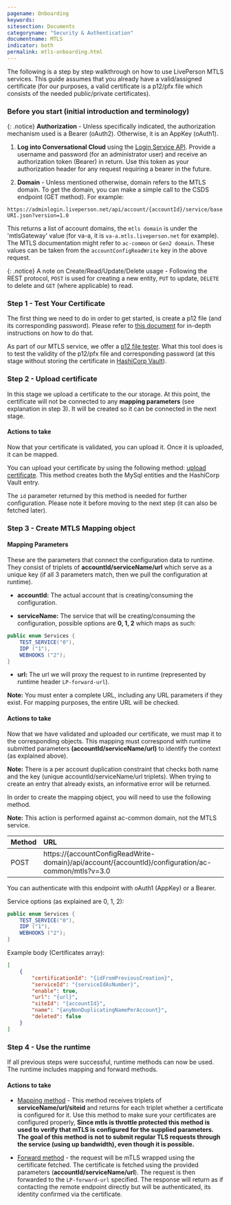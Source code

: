 ```yaml
---
pagename: Onboarding
keywords:
sitesection: Documents
categoryname: "Security & Authentication"
documentname: MTLS 
indicator: both
permalink: mtls-onboarding.html
---
```


The following is a step by step walkthrough on how to use LivePerson MTLS services. This guide assumes that you already have a valid/assigned certificate (for our purposes, a valid certificate is a p12/pfx file which consists of the needed public/private certificates).

### Before you start (initial introduction and terminology)

{: .notice}
**Authorization** - Unless specifically indicated, the authorization mechanism used is a Bearer (oAuth2). Otherwise, it is an AppKey (oAuth1).

1) **Log into Conversational Cloud** using the [Login Service API](login-service-api-methods-user-login.html). Provide a username and password (for an administrator user) and receive an authorization token (Bearer) in return. Use this token as your authorization header for any request requiring a bearer in the future.

2) **Domain** - Unless mentioned otherwise, domain refers to the MTLS domain. To get the domain, you can make a simple call to the CSDS endpoint (GET method). For example: 

`https://adminlogin.liveperson.net/api/account/{accountId}/service/baseURI.json?version=1.0`

This returns a list of account domains, the `mtls domain` is under the 'mtlsGateway' value (for va-a, it is `va-a.mtls.liveperson.net` for example). The MTLS documentation might refer to `ac-common` or `Gen2 domain`. These values can be taken from the `accountConfigReadWrite` key in the above request.

{: .notice}
A note on Create/Read/Update/Delete usage - Following the REST protocol, `POST` is used for creating a new entity, `PUT` to update, `DELETE` to delete and `GET` (where applicable) to read.

### Step 1 - Test Your Certificate

The first thing we need to do in order to get started, is create a p12 file (and its corresponding password). Please refer to [this document](mtls-creating-a-p12-file.html) for in-depth instructions on how to do that.

As part of our MTLS service, we offer a [p12 file tester](mtls-methods-p12-key-tester.html). What this tool does is to test the validity of the p12/pfx file and corresponding password (at this stage without storing the certificate in [HashiCorp Vault](https://www.vaultproject.io/)).

### Step 2 - Upload certificate

In this stage we upload a certificate to the our storage. At this point, the certificate will not be connected to any **mapping parameters** (see explanation in step 3). It will be created so it can be connected in the next stage.

#### Actions to take

Now that your certificate is validated, you can upload it. Once it is uploaded, it can be mapped.

You can upload your certificate by using the following method: [upload certificate](mtls-methods-create-certificate-from-file.html). This method creates both the MySql entities and the HashiCorp Vault entry.

The `id` parameter returned by this method is needed for further configuration. Please note it before moving to the next step (it can also be fetched later).

### Step 3 - Create MTLS Mapping object

#### Mapping Parameters

These are the parameters that connect the configuration data to runtime. They consist of triplets of **accountId/serviceName/url** which serve as a unique key (if all 3 parameters match, then we pull the configuration at runtime).

* **accountId:** The actual account that is creating/consuming the configuration.

* **serviceName:** The service that will be creating/consuming the configuration, possible options are **0, 1, 2** which maps as such: 

```java
public enum Services {
    TEST_SERVICE("0"),
    IDP ("1"),
    WEBHOOKS ("2");
}
```

* **url:** The url we will proxy the request to in runtime (represented by runtime header `LP-forward-url`).

**Note:** You must enter a complete URL, including any URL parameters if they exist. For mapping purposes, the entire URL will be checked.

#### Actions to take

Now that we have validated and uploaded our certificate, we must map it to the corresponding objects. This mapping must correspond with runtime submitted parameters **(accountId/serviceName/url)** to identify the context (as explained above).

**Note:** There is a per account duplication constraint that checks both name and the key (unique accountId/serviceName/url triplets). When trying to create an entry that already exists, an informative error will be returned.

In order to create the mapping object, you will need to use the following method.

**Note:** This action is performed against ac-common domain, not the MTLS service.

|Method|      URL|  
|:--------  |:---  |
|POST|  https://{accountConfigReadWrite-domain}/api/account/{accountId}/configuration/ac-common/mtls?v=3.0 |

You can authenticate with this endpoint with oAuth1 (AppKey) or a Bearer.

Service options (as explained are 0, 1, 2):

```java
public enum Services {
    TEST_SERVICE("0"),
    IDP ("1"),
    WEBHOOKS ("2");
}
```

Example body (Certificates array):

```json
[
    {
        "certificationId": "{idFromPreviousCreation}",
        "serviceId": "{serviceIdAsNumber}",
        "enable": true,   
        "url": "{url}", 
        "siteId": "{accountId}",
        "name": "{anyNonDuplicatingNamePerAccount}",
        "deleted": false
    }
]

```

### Step 4 - Use the runtime

If all previous steps were successful, runtime methods can now be used. The runtime includes mapping and forward methods.

#### Actions to take

* [Mapping method](mtls-methods-check-mapping-configuration.html) - This method receives triplets of **serviceName/url/siteid** and returns for each triplet whether a certificate is configured for it. Use this method to make sure your certificates are configured properly, **Since mtls is throttle protected this method is used to verify that mTLS is configured for the supplied parameters. The goal of this method is not to submit regular TLS requests through the service (using up bandwidth), even though it is possible.**


* [Forward method](mtls-methods-forward-get-request.html) - the request will be mTLS wrapped using the certificate fetched. The certificate is fetched using the provided parameters (**accountId/serviceName/url**). The request is then forwarded to the `LP-forward-url` specified. The response will return as if contacting the remote endpoint directly but will be authenticated, its identity confirmed via the certificate.
